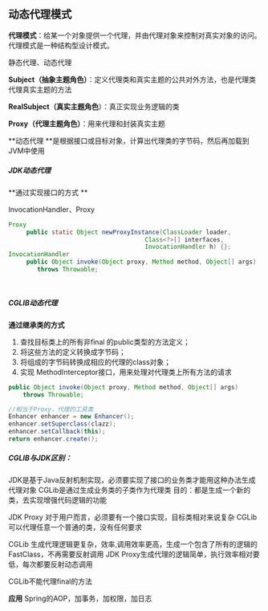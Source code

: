 ## 动态代理模式

**代理模式**：给某一个对象提供一个代理，并由代理对象来控制对真实对象的访问。代理模式是一种结构型设计模式。

静态代理、动态代理

**Subject（抽象主题角色）**：定义代理类和真实主题的公共对外方法，也是代理类代理真实主题的方法

**RealSubject（真实主题角色**）：真正实现业务逻辑的类

**Proxy（代理主题角色）**：用来代理和封装真实主题

**动态代理 **是根据接口或目标对象，计算出代理类的字节码，然后再加载到 JVM中使用

##### JDK动态代理

**通过实现接口的方式 **     

InvocationHandler、Proxy

```java
Proxy
     public static Object newProxyInstance(ClassLoader loader,
                                      Class<?>[] interfaces,
                                      InvocationHandler h) {};
InvocationHandler
     public Object invoke(Object proxy, Method method, Object[] args)
        throws Throwable;

    
```

##### CGLIB动态代理

**通过继承类的方式**         

1. 查找目标类上的所有非final 的public类型的方法定义；
2. 将这些方法的定义转换成字节码；
3. 将组成的字节码转换成相应的代理的class对象；
4. 实现 MethodInterceptor接口，用来处理对代理类上所有方法的请求

```java
public Object invoke(Object proxy, Method method, Object[] args)
    throws Throwable;

//相当于Proxy，代理的工具类
Enhancer enhancer = new Enhancer();
enhancer.setSuperclass(clazz);
enhancer.setCallback(this);
return enhancer.create();
```

##### CGLIB与JDK区别：

JDK是基于Java反射机制实现，必须要实现了接口的业务类才能用这种办法生成代理对象
CGLib是通过生成业务类的子类作为代理类
目的：都是生成一个新的类，去实现增强代码逻辑的功能

JDK Proxy 对于用户而言，必须要有一个接口实现，目标类相对来说复杂
CGLib 可以代理任意一个普通的类，没有任何要求

CGLib 生成代理逻辑更复杂，效率,调用效率更高，生成一个包含了所有的逻辑的FastClass，不再需要反射调用
JDK Proxy生成代理的逻辑简单，执行效率相对要低，每次都要反射动态调用

CGLib不能代理final的方法

**应用**  Spring的AOP，加事务，加权限，加日志



